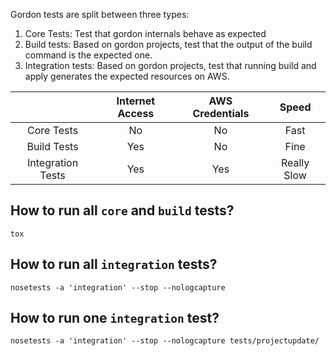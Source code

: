 Gordon tests are split between three types:

1. Core Tests: Test that gordon internals behave as expected
2. Build tests: Based on gordon projects, test that the output of the build command is the expected one.
3. Integration tests: Based on gordon projects, test that running build and apply generates the expected resources on AWS.


|                   | Internet Access | AWS Credentials |    Speed    |
|:-----------------:|:---------------:|:---------------:|:-----------:|
|     Core Tests    |        No       |        No       |     Fast    |
|    Build Tests    |       Yes       |        No       |     Fine    |
| Integration Tests |       Yes       |       Yes       | Really Slow |


How to run all ``core`` and ``build`` tests?
---------------------------------------------

```shell
tox
```


How to run all ``integration`` tests?
---------------------------------------

```shell
nosetests -a 'integration' --stop --nologcapture
```

How to run one ``integration`` test?
-------------------------------------

```shell
nosetests -a 'integration' --stop --nologcapture tests/projectupdate/
```
